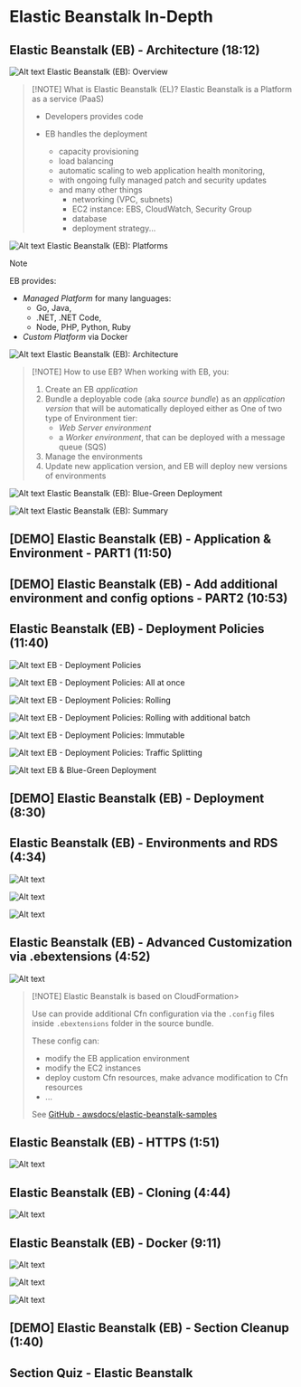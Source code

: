 # Elastic Beanstalk In-Depth

## Elastic Beanstalk (EB) - Architecture (18:12)

![Alt text](<images/Screenshot from 2023-12-04 09-46-00.png>)
Elastic Beanstalk (EB): Overview

> [!NOTE] What is Elastic Beanstalk (EL)?
> Elastic Beanstalk is a Platform as a service (PaaS)
>
> - Developers provides code
> - EB handles the deployment
>
>   - capacity provisioning
>   - load balancing
>   - automatic scaling to web application health monitoring,
>   - with ongoing fully managed patch and security updates
>   - and many other things
>     - networking (VPC, subnets)
>     - EC2 instance: EBS, CloudWatch, Security Group
>     - database
>     - deployment strategy...

![Alt text](<images/Screenshot from 2023-12-04 09-47-57.png>)
Elastic Beanstalk (EB): Platforms

> [!NOTE]
> EB provides:
>
> - _Managed Platform_ for many languages:
>   - Go, Java,
>   - .NET, .NET Code,
>   - Node, PHP, Python, Ruby
> - _Custom Platform_ via Docker

![Alt text](<images/Screenshot from 2023-12-04 09-55-49.png>)
Elastic Beanstalk (EB): Architecture

> [!NOTE] How to use EB?
> When working with EB, you:
>
> 1. Create an EB _application_
> 2. Bundle a deployable code (aka _source bundle_) as an _application version_ that will be automatically deployed either as
>    One of two type of Environment tier:
>    - _Web Server environment_
>    - a _Worker environment_, that can be deployed with a message queue (SQS)
> 3. Manage the environments
> 4. Update new application version, and EB will deploy new versions of environments

![Alt text](<images/Screenshot from 2023-12-04 09-57-18.png>)
Elastic Beanstalk (EB): Blue-Green Deployment

![Alt text](<images/Screenshot from 2023-12-04 10-01-26.png>)
Elastic Beanstalk (EB): Summary

## [DEMO] Elastic Beanstalk (EB) - Application & Environment - PART1 (11:50)

## [DEMO] Elastic Beanstalk (EB) - Add additional environment and config options - PART2 (10:53)

## Elastic Beanstalk (EB) - Deployment Policies (11:40)

![Alt text](<images/Screenshot from 2023-12-04 10-46-47.png>)
EB - Deployment Policies

![Alt text](<images/Screenshot from 2023-12-04 10-48-42.png>)
EB - Deployment Policies: All at once

![Alt text](<images/Screenshot from 2023-12-04 10-50-13.png>)
EB - Deployment Policies: Rolling

![Alt text](<images/Screenshot from 2023-12-04 10-51-55.png>)
EB - Deployment Policies: Rolling with additional batch

![Alt text](<images/Screenshot from 2023-12-04 10-55-38.png>)
EB - Deployment Policies: Immutable

![Alt text](<images/Screenshot from 2023-12-04 10-56-26.png>)
EB - Deployment Policies: Traffic Splitting

![Alt text](<images/Screenshot from 2023-12-04 10-56-48.png>)
EB & Blue-Green Deployment

## [DEMO] Elastic Beanstalk (EB) - Deployment (8:30)

## Elastic Beanstalk (EB) - Environments and RDS (4:34)

![Alt text](<images/Screenshot from 2023-12-04 11-09-51.png>)

![Alt text](<images/Screenshot from 2023-12-04 11-10-19.png>)

![Alt text](<images/Screenshot from 2023-12-04 11-11-24.png>)

## Elastic Beanstalk (EB) - Advanced Customization via .ebextensions (4:52)

![Alt text](<images/Screenshot from 2023-12-04 11-35-52.png>)

> [!NOTE] Elastic Beanstalk is based on CloudFormation>
>
> Use can provide additional Cfn configuration via the `.config` files inside `.ebextensions` folder in the source bundle.
>
> These config can:
>
> - modify the EB application environment
> - modify the EC2 instances
> - deploy custom Cfn resources, make advance modification to Cfn resources
> - ...
>
> See [GitHub - awsdocs/elastic-beanstalk-samples](https://github.com/awsdocs/elastic-beanstalk-samples)

## Elastic Beanstalk (EB) - HTTPS (1:51)

![Alt text](<images/Screenshot from 2023-12-04 11-40-28.png>)

## Elastic Beanstalk (EB) - Cloning (4:44)

![Alt text](<images/Screenshot from 2023-12-04 11-43-47.png>)

## Elastic Beanstalk (EB) - Docker (9:11)

![Alt text](<images/Screenshot from 2023-12-04 11-48-27.png>)

![Alt text](<images/Screenshot from 2023-12-04 11-50-32.png>)

![Alt text](<images/Screenshot from 2023-12-04 11-51-50.png>)

## [DEMO] Elastic Beanstalk (EB) - Section Cleanup (1:40)

## Section Quiz - Elastic Beanstalk
